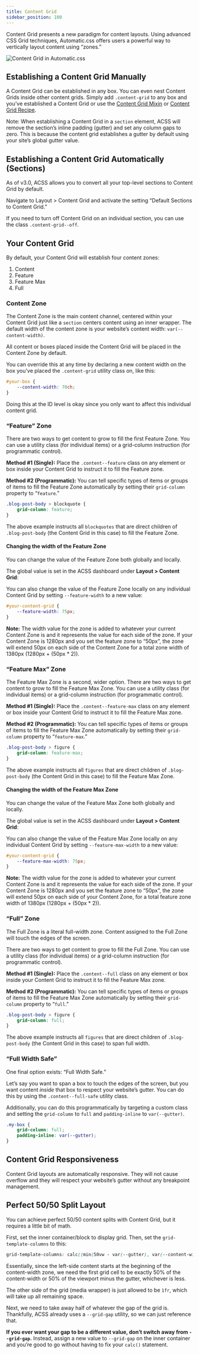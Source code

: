 ```yaml
---
title: Content Grid
sidebar_position: 100
---
```


Content Grid presents a new paradigm for content layouts. Using advanced CSS Grid techniques, Automatic.css offers users a powerful way to vertically layout content using “zones.”

![Content Grid in Automatic.css](https://automaticcss.com/wp-content/uploads/Content-Grid-1024x941.jpg)

## Establishing a Content Grid Manually

A Content Grid can be established in any box. You can even nest Content Grids inside other content grids. Simply add `.content-grid` to any box and you’ve established a Content Grid or use the [Content Grid Mixin](https://automaticcss.com/docs/content-grid-mixin/) or [Content Grid Recipe](https://automaticcss.com/docs/content-grid-recipe/).

Note: When establishing a Content Grid in a `section` element, ACSS will remove the section’s inline padding (gutter) and set any column gaps to zero. This is because the content grid establishes a gutter by default using your site’s global gutter value.

## Establishing a Content Grid Automatically (Sections)

As of v3.0, ACSS allows you to convert all your top-level sections to Content Grid by default.

Navigate to Layout > Content Grid and activate the setting “Default Sections to Content Grid.”

If you need to turn off Content Grid on an individual section, you can use the class `.content-grid--off`.

## Your Content Grid

By default, your Content Grid will establish four content zones:

1.  Content
2.  Feature
3.  Feature Max
4.  Full

### Content Zone

The Content Zone is the main content channel, centered within your Content Grid just like a `section` centers content using an inner wrapper. The default width of the content zone is your website’s content width: `var(--content-width)`.

All content or boxes placed inside the Content Grid will be placed in the Content Zone by default.

You can override this at any time by declaring a new content width on the box you’ve placed the `.content-grid` utility class on, like this:

```CSS
#your-box {
    --content-width: 70ch;
}
```

Doing this at the ID level is okay since you only want to affect this individual content grid.

### “Feature” Zone

There are two ways to get content to grow to fill the first Feature Zone. You can use a utility class (for individual items) or a grid-column instruction (for programmatic control).

**Method #1 (Single):** Place the `.content--feature` class on any element or box inside your Content Grid to instruct it to fill the Feature zone.

**Method #2 (Programmatic):** You can tell specific types of items or groups of items to fill the Feature Zone automatically by setting their `grid-column` property to “`feature`.”

```CSS
.blog-post-body > blockquote {
    grid-column: feature;
}
```

The above example instructs all `blockquotes` that are direct children of `.blog-post-body` (the Content Grid in this case) to fill the Feature Zone.

#### Changing the width of the Feature Zone

You can change the value of the Feature Zone both globally and locally.

The global value is set in the ACSS dashboard under **Layout > Content Grid**:

You can also change the value of the Feature Zone locally on any individual Content Grid by setting `--feature-width` to a new value:

```CSS
#your-content-grid {
    --feature-width: 75px;
}
```

**Note:** The width value for the zone is added to whatever your current Content Zone is and it represents the value for each side of the zone. If your Content Zone is 1280px and you set the feature zone to “50px”, the zone will extend 50px on each side of the Content Zone for a total zone width of 1380px (1280px + (50px \* 2)).

### “Feature Max” Zone

The Feature Max Zone is a second, wider option. There are two ways to get content to grow to fill the Feature Max Zone. You can use a utility class (for individual items) or a grid-column instruction (for programmatic control).

**Method #1 (Single):** Place the `.content--feature-max` class on any element or box inside your Content Grid to instruct it to fill the Feature Max zone.

**Method #2 (Programmatic):** You can tell specific types of items or groups of items to fill the Feature Max Zone automatically by setting their `grid-column` property to “`feature-max`.”

```CSS
.blog-post-body > figure {
    grid-column: feature-max;
}
```

The above example instructs all `figures` that are direct children of `.blog-post-body` (the Content Grid in this case) to fill the Feature Max Zone.

#### Changing the width of the Feature Max Zone

You can change the value of the Feature Max Zone both globally and locally.

The global value is set in the ACSS dashboard under **Layout > Content Grid**:

You can also change the value of the Feature Max Zone locally on any individual Content Grid by setting `--feature-max-width` to a new value:

```CSS
#your-content-grid {
    --feature-max-width: 75px;
}
```

**Note:** The width value for the zone is added to whatever your current Content Zone is and it represents the value for each side of the zone. If your Content Zone is 1280px and you set the feature zone to “50px”, the zone will extend 50px on each side of your Content Zone, for a total feature zone width of 1380px (1280px + (50px \* 2)).

### “Full” Zone

The Full Zone is a literal full-width zone. Content assigned to the Full Zone will touch the edges of the screen.

There are two ways to get content to grow to fill the Full Zone. You can use a utility class (for individual items) or a grid-column instruction (for programmatic control).

**Method #1 (Single):** Place the `.content--full` class on any element or box inside your Content Grid to instruct it to fill the Feature Max zone.

**Method #2 (Programmatic):** You can tell specific types of items or groups of items to fill the Feature Max Zone automatically by setting their `grid-column` property to “`full`.”

```CSS
.blog-post-body > figure {
    grid-column: full;
}
```

The above example instructs all `figures` that are direct children of `.blog-post-body` (the Content Grid in this case) to span full width.

### “Full Width Safe”

One final option exists: “Full Width Safe.”

Let’s say you want to span a box to touch the edges of the screen, but you want content _inside_ that box to respect your website’s gutter. You can do this by using the `.content--full-safe` utility class.

Additionally, you can do this programmatically by targeting a custom class and setting the `grid-column` to `full` and `padding-inline` to `var(--gutter)`.

```CSS
.my-box {
    grid-column: full;
    padding-inline: var(--gutter);
}
```

## Content Grid Responsiveness

Content Grid layouts are automatically responsive. They will not cause overflow and they will respect your website’s gutter without any breakpoint management.

## Perfect 50/50 Split Layout

You can achieve perfect 50/50 content splits with Content Grid, but it requires a little bit of math.

First, set the inner container/block to display grid. Then, set the `grid-template-columns` to this:

```CSS
grid-template-columns: calc((min(50vw - var(--gutter), var(--content-width) / 2)) - (var(--grid-gap) / 2)) minmax(0, 1fr);
```

Essentially, since the left-side content starts at the beginning of the content-width zone, we need the first grid cell to be exactly 50% of the content-width or 50% of the viewport minus the gutter, whichever is less.

The other side of the grid (media wrapper) is just allowed to be `1fr`, which will take up all remaining space.

Next, we need to take away half of whatever the gap of the grid is. Thankfully, ACSS already uses a `--grid-gap` utility, so we can just reference that.

**If you ever want your gap to be a different value, don’t switch away from `--grid-gap`.** Instead, assign a new value to `--grid-gap` on the inner container and you’re good to go without having to fix your `calc()` statement.
